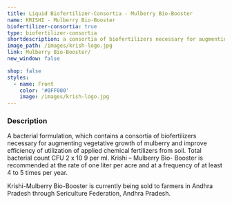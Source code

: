 ```yaml
---
title: Liquid Biofertilizer-Consortia - Mulberry Bio-Booster
name: KRISHI - Mulberry Bio-Booster
biofertilizer-consortia: true
type: biofertilizer-consortia
shortdescription: a consortia of biofertilizers necessary for augmenting vegetative growth of mulberry
image_path: /images/krish-logo.jpg
link: Mulberry Bio-Booster/
new_window: false

shop: false
styles:
  - name: Front
    color: '#0FF000'
    image: /images/krish-logo.jpg
---
```

### Description
A bacterial formulation, which contains a consortia of biofertilizers necessary for augmenting vegetative growth of mulberry and improve efficiency of utilization of applied chemical fertilizers from soil. Total bacterial count CFU 2 x 10 9 per ml. Krishi – Mulberry Bio- Booster is recommended at the rate of one liter per acre and at a frequency of at least 4 to 5 times per year. 

Krishi-Mulberry Bio-Booster is currently being sold to farmers in Andhra Pradesh
through Sericulture Federation, Andhra Pradesh.
